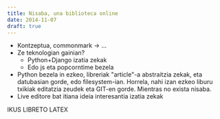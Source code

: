 ```yaml
---
title: Nisaba, una biblioteca online
date: 2014-11-07
draft: true
---
```


- Kontzeptua, commonmark -> ...
- Ze teknologian gainian?
    - Python+Django izatia zekak
    - Edo js eta popcorntime bezela
- Python bezela in ezkeo, libreriak "article"-a abstraitzia zekak, eta datubasian gorde, edo filesystem-ian. Horrela, nahi izan ezkeo liburu txikiak editatzia zeudek eta GIT-en gorde. Mientras no exista nisaba.
- Live editore bat itiana ideia interesantia izatia zekak

IKUS LIBRETO LATEX
